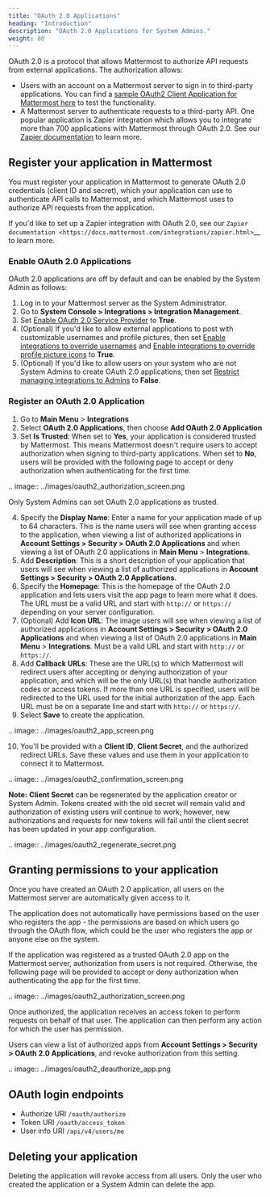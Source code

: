 ```yaml
---
title: "OAuth 2.0 Applications"
heading: "Introduction"
description: "OAuth 2.0 Applications for System Admins."
weight: 80
---
```


OAuth 2.0 is a protocol that allows Mattermost to authorize API requests from external applications. The authorization allows:

- Users with an account on a Mattermost server to sign in to third-party applications. You can find a [sample OAuth2 Client Application for Mattermost here](https://github.com/enahum/mattermost-oauth2-client-sample) to test the functionality.
- A Mattermost server to authenticate requests to a third-party API. One popular application is Zapier integration which allows you to integrate more than 700 applications with Mattermost through OAuth 2.0. See our [Zapier documentation](../admin-zapier) to learn more.

## Register your application in Mattermost

You must register your application in Mattermost to generate OAuth 2.0 credentials (client ID and secret), which your application can use to authenticate API calls to Mattermost, and which Mattermost uses to authorize API requests from the application.

If you'd like to set up a Zapier integration with OAuth 2.0, see our `Zapier documentation <https://docs.mattermost.com/integrations/zapier.html>`__ to learn more.

### Enable OAuth 2.0 Applications

OAuth 2.0 applications are off by default and can be enabled by the System Admin as follows:

1. Log in to your Mattermost server as the System Administrator.
2. Go to **System Console > Integrations > Integration Management**.
3. Set [Enable OAuth 2.0 Service Provider](https://docs.mattermost.com/administration/config-settings.html#enable-oauth-2-0-service-provider) to **True**.
4. (Optional) If you'd like to allow external applications to post with customizable usernames and profile pictures, then set [Enable integrations to override usernames](https://docs.mattermost.com/administration/config-settings.html#enable-webhooks-and-slash-commands-to-override-usernames) and [Enable integrations to override profile picture icons](https://docs.mattermost.com/administration/config-settings.html#enable-webhooks-and-slash-commands-to-override-profile-picture-iconss) to **True**.
5. (Optional) If you'd like to allow users on your system who are not System Admins to create OAuth 2.0 applications, then set [Restrict managing integrations to Admins](https://docs.mattermost.com/administration/config-settings.html#restrict-managing-integrations-to-admins) to **False**.

### Register an OAuth 2.0 Application

1. Go to **Main Menu** > **Integrations**
2. Select **OAuth 2.0 Applications**, then choose **Add OAuth 2.0 Application**
3. Set **Is Trusted**: When set to **Yes**, your application is considered trusted by Mattermost. This means Mattermost doesn't require users to accept authorization when signing to third-party applications. When set to **No**, users will be provided with the following page to accept or deny authorization when authenticating for the first time.

.. image:: ../images/oauth2_authorization_screen.png

Only System Admins can set OAuth 2.0 applications as trusted.

4. Specify the **Display Name**: Enter a name for your application made of up to 64 characters. This is the name users will see when granting access to the application, when viewing a list of authorized applications in **Account Settings > Security > OAuth 2.0 Applications** and when viewing a list of OAuth 2.0 applications in **Main Menu** > **Integrations**.
5. Add **Description**: This is a short description of your application that users will see when viewing a list of authorized applications in **Account Settings > Security > OAuth 2.0 Applications**.
6. Specify the **Homepage**: This is the homepage of the OAuth 2.0 application and lets users visit the app page to learn more what it does. The URL must be a valid URL and start with `http://` or `https://` depending on your server configuration.
7. (Optional) Add **Icon URL**: The image users will see when viewing a list of authorized applications in **Account Settings > Security > OAuth 2.0 Applications** and when viewing a list of OAuth 2.0 applications in **Main Menu** > **Integrations**. Must be a valid URL and start with `http://` or `https://`.
8. Add **Callback URLs**: These are the URL(s) to which Mattermost will redirect users after accepting or denying authorization of your application, and which will be the only URL(s) that handle authorization codes or access tokens. If more than one URL is specified, users will be redirected to the URL used for the initial authorization of the app. Each URL must be on a separate line and start with `http://` or `https://`.
9. Select **Save** to create the application. 

.. image:: ../images/oauth2_app_screen.png

10. You'll be provided with a **Client ID**, **Client Secret**, and the authorized redirect URLs. Save these values and use them in your application to connect it to Mattermost.

.. image:: ../images/oauth2_confirmation_screen.png

**Note:** **Client Secret** can be regenerated by the application creator or System Admin. Tokens created with the old secret will remain valid and authorization of existing users will continue to work; however, new authorizations and requests for new tokens will fail until the client secret has been updated in your app configuration.

.. image:: ../images/oauth2_regenerate_secret.png

## Granting permissions to your application 

Once you have created an OAuth 2.0 application, all users on the Mattermost server are automatically given access to it.

The application does not automatically have permissions based on the user who registers the app - the permissions are based on which users go through the OAuth flow, which could be the user who registers the app or anyone else on the system.

If the application was registered as a trusted OAuth 2.0 app on the Mattermost server, authorization from users is not required. Otherwise, the following page will be provided to accept or deny authorization when authenticating the app for the first time.

.. image:: ../images/oauth2_authorization_screen.png

Once authorized, the application receives an access token to perform requests on behalf of that user. The application can then perform any action for which the user has permission.

Users can view a list of authorized apps from **Account Settings > Security > OAuth 2.0 Applications**, and revoke authorization from this setting.

.. image:: ../images/oauth2_deauthorize_app.png

## OAuth login endpoints

- Authorize URI `/oauth/authorize`
- Token URI `/oauth/access_token`
- User info URI `/api/v4/users/me`

## Deleting your application

Deleting the application will revoke access from all users. Only the user who created the application or a System Admin can delete the app.

